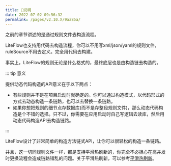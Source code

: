 ```yaml
---
title: 🍄说明
date: 2022-07-02 09:56:32
permalink: /pages/v2.10.X/9aa85a/
---
```


之前的章节讲述的是通过规则文件去构造流程。

LiteFlow也支持用代码去构造流程，你可以不用写xml/json/yaml的规则文件，ruleSource不用去定义。完全用代码去构建。

事实上，LiteFlow的规则无论是什么格式的，最终底层也是由构造链去构造的。

::: tip 意义

提供动态代码构造的API意义在于以下两点：

* 有些规则并不是在项目启动时就确定的。你可以通过构造模式，以代码形式的方式去动态构造一条链路，也可以去替换一条链路。
* 如果你想把规则的细节点存数据库(而不是存整段规则文件)，那么动态代码构造是个不错的选择。只不过，你需要在应用启动时自己写逻辑去读库，然后用动态代码构造API去构造链路。

:::

LiteFlow设计了非常简单的构造方法链式API，让你可以很轻松的构造一条链路。

并且，这一切同规则文件一样，都是支持平滑热刷新的，你完全不必担心在高并发时更换流程会造成链路错乱的问题。关于平滑热刷新，可以参考[平滑热刷新](/pages/v2.10.X/204d71/)。